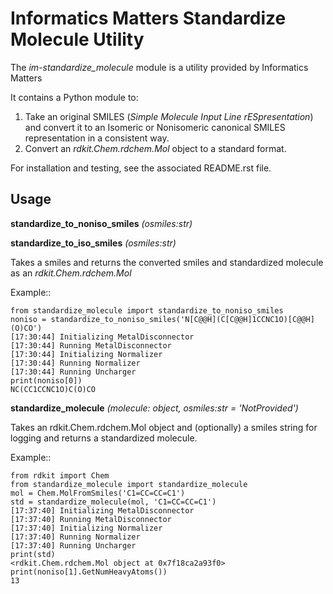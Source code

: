 # Informatics Matters Standardize Molecule Utility

The *im-standardize_molecule* module is a utility provided by Informatics Matters

It contains a Python module to:
1. Take an original SMILES (*Simple Molecule Input Line rESpresentation*) and
convert it to an Isomeric or Nonisomeric canonical SMILES representation in a consistent way.
2. Convert an *rdkit.Chem.rdchem.Mol* object to a standard format.

For installation and testing, see the associated README.rst file.

## Usage

**standardize_to_noniso_smiles** *(osmiles:str)*

**standardize_to_iso_smiles** *(osmiles:str)*

Takes a smiles and returns the converted smiles and standardized molecule as an *rdkit.Chem.rdchem.Mol*

Example::

    from standardize_molecule import standardize_to_noniso_smiles
    noniso = standardize_to_noniso_smiles('N[C@@H](C[C@@H]1CCNC1O)[C@@H](O)CO')
    [17:30:44] Initializing MetalDisconnector
    [17:30:44] Running MetalDisconnector
    [17:30:44] Initializing Normalizer
    [17:30:44] Running Normalizer
    [17:30:44] Running Uncharger
    print(noniso[0])
    NC(CC1CCNC1O)C(O)CO


**standardize_molecule** *(molecule: object, osmiles:str = 'NotProvided')*

Takes an rdkit.Chem.rdchem.Mol object and (optionally) a smiles string for logging and returns
a standardized molecule.

Example::

    from rdkit import Chem
    from standardize_molecule import standardize_molecule
    mol = Chem.MolFromSmiles('C1=CC=CC=C1')
    std = standardize_molecule(mol, 'C1=CC=CC=C1')
    [17:37:40] Initializing MetalDisconnector
    [17:37:40] Running MetalDisconnector
    [17:37:40] Initializing Normalizer
    [17:37:40] Running Normalizer
    [17:37:40] Running Uncharger
    print(std)
    <rdkit.Chem.rdchem.Mol object at 0x7f18ca2a93f0>
    print(noniso[1].GetNumHeavyAtoms())
    13

